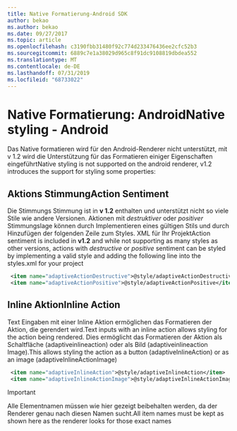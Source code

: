 ```yaml
---
title: Native Formatierung-Android SDK
author: bekao
ms.author: bekao
ms.date: 09/27/2017
ms.topic: article
ms.openlocfilehash: c3190fbb31480f92c774d233476436ee2cfc52b3
ms.sourcegitcommit: 6889c7e1a38029d965c8f91dc9108819dbdea552
ms.translationtype: MT
ms.contentlocale: de-DE
ms.lasthandoff: 07/31/2019
ms.locfileid: "68733022"
---
```

# <a name="native-styling---android"></a><span data-ttu-id="9a005-102">Native Formatierung: Android</span><span class="sxs-lookup"><span data-stu-id="9a005-102">Native styling - Android</span></span>

<span data-ttu-id="9a005-103">Das Native formatieren wird für den Android-Renderer nicht unterstützt, mit v 1.2 wird die Unterstützung für das Formatieren einiger Eigenschaften eingeführt</span><span class="sxs-lookup"><span data-stu-id="9a005-103">Native styling is not supported on the android renderer, v1.2 introduces the support for styling some properties:</span></span>

## <a name="action-sentiment"></a><span data-ttu-id="9a005-104">Aktions Stimmung</span><span class="sxs-lookup"><span data-stu-id="9a005-104">Action Sentiment</span></span>

<span data-ttu-id="9a005-105">Die Stimmungs Stimmung ist in **v 1.2** enthalten und unterstützt nicht so viele Stile wie andere Versionen. Aktionen mit *destruktiver* oder *positiver* Stimmungslage können durch Implementieren eines gültigen Stils und durch Hinzufügen der folgenden Zeile zum Styles. XML für Ihr Projekt</span><span class="sxs-lookup"><span data-stu-id="9a005-105">Action sentiment is included in **v1.2** and while not supporting as many styles as other versions, actions with *destructive* or *positive* sentiment can be styled by implementing a valid style and adding the following line into the styles.xml for your project</span></span>

```styles.xml
 <item name="adaptiveActionDestructive">@style/adaptiveActionDestructive</item>
 <item name="adaptiveActionPositive">@style/adaptiveActionPositive</item>
```

## <a name="inline-action"></a><span data-ttu-id="9a005-106">Inline Aktion</span><span class="sxs-lookup"><span data-stu-id="9a005-106">Inline Action</span></span>

<span data-ttu-id="9a005-107">Text Eingaben mit einer Inline Aktion ermöglichen das Formatieren der Aktion, die gerendert wird.</span><span class="sxs-lookup"><span data-stu-id="9a005-107">Text inputs with an inline action allows styling for the action being rendered.</span></span> <span data-ttu-id="9a005-108">Dies ermöglicht das Formatieren der Aktion als Schaltfläche (adaptiveinlineaction) oder als Bild (adaptiveinlineaction Image).</span><span class="sxs-lookup"><span data-stu-id="9a005-108">This allows styling the action as a button (adaptiveInlineAction) or as an image (adaptiveInlineActionImage)</span></span>

```styles.xml
 <item name="adaptiveInlineAction">@style/adaptiveInlineAction</item>
 <item name="adaptiveInlineActionImage">@style/adaptiveInlineActionImage</item>
```

> [!IMPORTANT]
> <span data-ttu-id="9a005-109">Alle Elementnamen müssen wie hier gezeigt beibehalten werden, da der Renderer genau nach diesen Namen sucht.</span><span class="sxs-lookup"><span data-stu-id="9a005-109">All item names must be kept as shown here as the renderer looks for those exact names</span></span>
